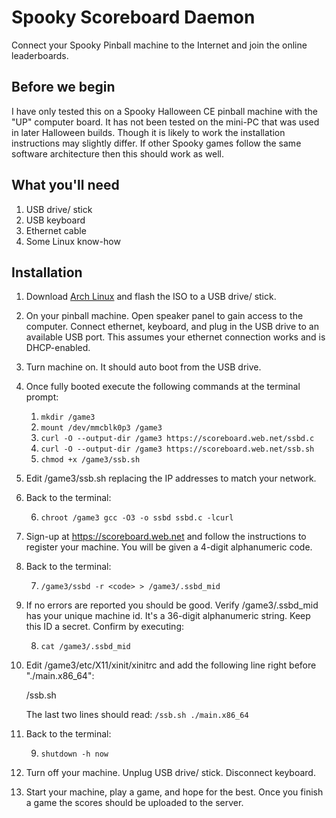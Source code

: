 Spooky Scoreboard Daemon
========================

Connect your Spooky Pinball machine to the Internet and join the
online leaderboards.

Before we begin
---------------
I have only tested this on a Spooky Halloween CE pinball machine with the "UP"
computer board.  It has not been tested on the mini-PC that was used in later
Halloween builds.  Though it is likely to work the installation instructions
may slightly differ.  If other Spooky games follow the same software
architecture then this should work as well.

What you'll need
----------------
1. USB drive/ stick
2. USB keyboard
3. Ethernet cable
4. Some Linux know-how

Installation
------------

1. Download [Arch Linux](https://archlinux.org/download/) and flash the ISO to
   a USB drive/ stick.

2. On your pinball machine.  Open speaker panel to gain access to the computer.
   Connect ethernet, keyboard, and plug in the USB drive to an available USB
   port.  This assumes your ethernet connection works and is DHCP-enabled.

3. Turn machine on.  It should auto boot from the USB drive.

4. Once fully booted execute the following commands at the terminal prompt:

    1. ``mkdir /game3``
    2. ``mount /dev/mmcblk0p3 /game3``
    3. ``curl -O --output-dir /game3 https://scoreboard.web.net/ssbd.c``
    4. ``curl -O --output-dir /game3 https://scoreboard.web.net/ssb.sh``
    5. ``chmod +x /game3/ssb.sh``

5. Edit /game3/ssb.sh replacing the IP addresses to match your network.

6. Back to the terminal:

    6. ``chroot /game3 gcc -O3 -o ssbd ssbd.c -lcurl``

7. Sign-up at https://scoreboard.web.net and follow the instructions to
   register your machine.  You will be given a 4-digit alphanumeric code.

8. Back to the terminal:

    7. ``/game3/ssbd -r <code> > /game3/.ssbd_mid``

9. If no errors are reported you should be good.  Verify /game3/.ssbd_mid
   has your unique machine id.  It's a 36-digit alphanumeric string.
   Keep this ID a secret.  Confirm by executing:

    8. ``cat /game3/.ssbd_mid``

10. Edit /game3/etc/X11/xinit/xinitrc and add the following line right before
    "./main.x86_64":

    /ssb.sh

    The last two lines should read:
    ``/ssb.sh
      ./main.x86_64``

11. Back to the terminal:

    9. ``shutdown -h now``

12. Turn off your machine.  Unplug USB drive/ stick.  Disconnect keyboard.

13. Start your machine, play a game, and hope for the best.  Once you finish
    a game the scores should be uploaded to the server.
